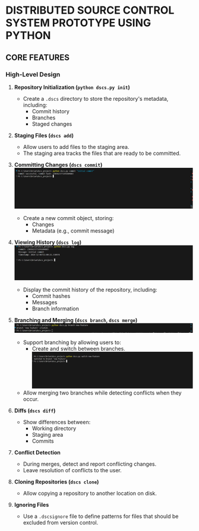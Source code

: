 # DISTRIBUTED SOURCE CONTROL SYSTEM PROTOTYPE USING PYTHON

## **CORE FEATURES**

### **High-Level Design**

1. **Repository Initialization (`python dscs.py init`)**

   - Create a `.dscs` directory to store the repository's metadata, including:
     - Commit history
     - Branches
     - Staged changes

2. **Staging Files (`dscs add`)**

   - Allow users to add files to the staging area.
   - The staging area tracks the files that are ready to be committed.

3. **Committing Changes (`dscs commit`)**
![alt text](image.png)
   - Create a new commit object, storing:
     - Changes
     - Metadata (e.g., commit message)

4. **Viewing History (`dscs log`)**
![alt text](image-1.png)
   - Display the commit history of the repository, including:
     - Commit hashes
     - Messages
     - Branch information

5. **Branching and Merging (`dscs branch`, `dscs merge`)**
![alt text](image-2.png)
   - Support branching by allowing users to:
     - Create and switch between branches.
     ![alt text](image-3.png)
   - Allow merging two branches while detecting conflicts when they occur.

6. **Diffs (`dscs diff`)**

   - Show differences between:
     - Working directory
     - Staging area
     - Commits

7. **Conflict Detection**

   - During merges, detect and report conflicting changes.
   - Leave resolution of conflicts to the user.

8. **Cloning Repositories (`dscs clone`)**

   - Allow copying a repository to another location on disk.

9. **Ignoring Files**
   - Use a `.dscsignore` file to define patterns for files that should be excluded from version control.
